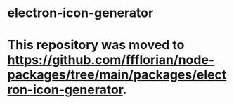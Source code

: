 # electron-icon-generator

# This repository was moved to https://github.com/ffflorian/node-packages/tree/main/packages/electron-icon-generator.
